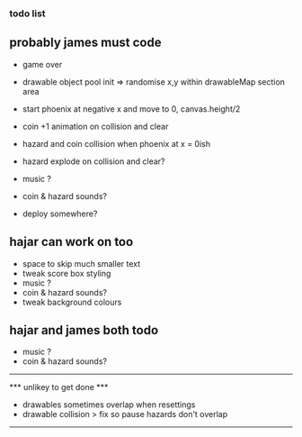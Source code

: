 ### todo list

## probably james must code

* game over
* drawable object pool init => randomise x,y within drawableMap section area
* start phoenix at negative x and move to 0, canvas.height/2

* coin +1 animation on collision and clear
* hazard and coin collision when phoenix at x = 0ish
* hazard explode on collision and clear?

* music ?
* coin & hazard sounds?

* deploy somewhere?

## hajar can work on too

* space to skip much smaller text
* tweak score box styling 
* music ?
* coin & hazard sounds?
* tweak background colours

## hajar and james both todo

* music ?
* coin & hazard sounds?


---

 *** unlikey to get done ***
* drawables sometimes overlap when resettings
* drawable collision > fix so pause hazards don't overlap

---